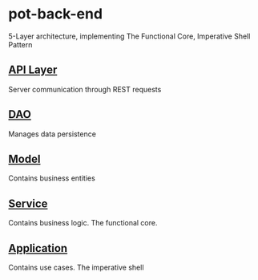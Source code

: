 # pot-back-end

5-Layer architecture, implementing The Functional Core, Imperative Shell Pattern


  ## [API Layer](./src/main/java/com/autentia/practica/pot/api/)
  Server communication through REST requests

  ## [DAO](./src/main/java/com/autentia/practica/pot/dao/)
  Manages data persistence

  ## [Model](./src/main/java/com/autentia/practica/pot/model/)
  Contains business entities

  ## [Service](./src/main/java/com/autentia/practica/pot/service/)
  Contains business logic. The functional core.

  ## [Application](./src/main/java/com/autentia/practica/pot/application/)
  Contains use cases. The imperative shell
  
  
  
